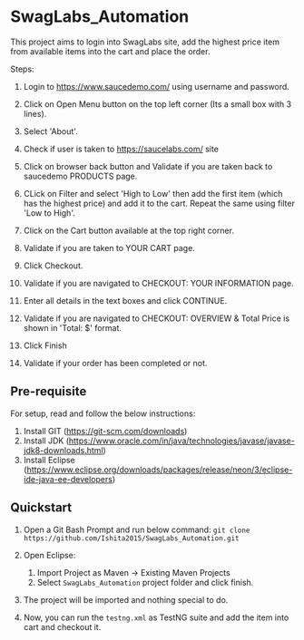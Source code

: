 # SwagLabs_Automation

This project aims to login into SwagLabs site, add the highest price item from available items into the cart and place the order.

Steps:

1. Login to https://www.saucedemo.com/ using username and password.

2. Click on Open Menu button on the top left corner (Its a small box with 3 lines).

3. Select 'About'.

4. Check if user is taken to https://saucelabs.com/ site

5. Click on browser back button and Validate if you are taken back to saucedemo PRODUCTS page.

6. CLick on Filter and select 'High to Low' then add the first item (which has the highest price) and add it to the cart. Repeat the same using filter 'Low to High'.

7. Click on the Cart button available at the top right corner.

8. Validate if you are taken to YOUR CART page.

9. Click Checkout.

10. Validate if you are navigated to CHECKOUT: YOUR INFORMATION page.

11. Enter all details in the text boxes and click CONTINUE.

12. Validate if you are navigated to CHECKOUT: OVERVIEW & Total Price is shown in 'Total: $' format.

13. Click Finish

14. Validate if your order has been completed or not.

## Pre-requisite

For setup, read and follow the below instructions:

1. Install GIT (https://git-scm.com/downloads)
2. Install JDK (https://www.oracle.com/in/java/technologies/javase/javase-jdk8-downloads.html)
3. Install Eclipse (https://www.eclipse.org/downloads/packages/release/neon/3/eclipse-ide-java-ee-developers)
	
## Quickstart

1. Open a Git Bash Prompt and run below command:
   `git clone https://github.com/Ishita2015/SwagLabs_Automation.git`

2. Open Eclipse:
	1. Import Project as Maven -> Existing Maven Projects
	2. Select `SwagLabs_Automation` project folder and click finish.

3. The project will be imported and nothing special to do.

4. Now, you can run the `testng.xml` as TestNG suite and add the item into cart and checkout it.
